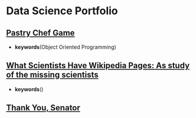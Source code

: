 # Data Science Portfolio

## [Pastry Chef Game](https://github.com/lplimier/Data_Science_Portfolio/tree/master/Pastry_Chef_Game)

- **keywords**(Object Oriented Programming)

## [What Scientists Have Wikipedia Pages: As study of the missing scientists](https://github.com/lplimier/Data_Science_Portfolio/tree/master/Wiki_Gender)

- **keywords**()

## [Thank You, Senator]()
